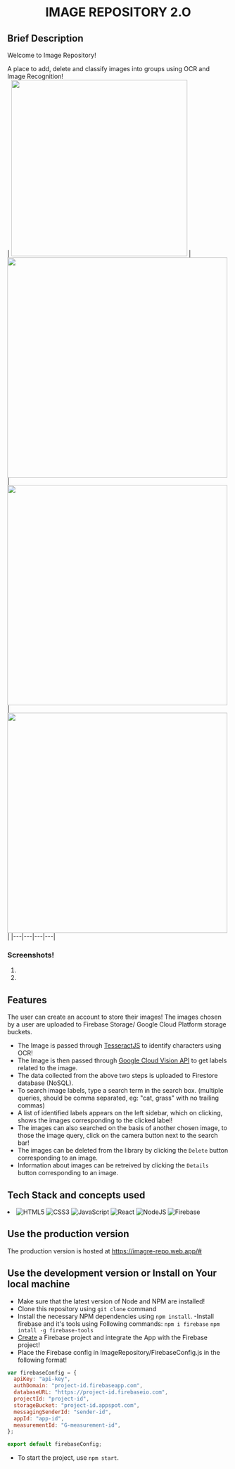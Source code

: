 <h1 align="center">IMAGE REPOSITORY 2.O</h1>

## Brief Description

Welcome to Image Repository!

A place to add, delete and classify images into groups using OCR and Image Recognition!  
| <img src="https://lh3.googleusercontent.com/VEnnK2SyklusfxZ3dIYjlQH3xSwK2BFSJ69TFQ9g8HjM6m3CouRlTia5FW3z3GS0x83WC9TylZCaA9Jf_2kmr7mXxI9_HYLZTFy_bg" width="400" /> | <img src="https://upload.wikimedia.org/wikipedia/commons/thumb/a/a7/React-icon.svg/1200px-React-icon.svg.png" width="500" /> | <img src="https://cdn4.iconfinder.com/data/icons/google-i-o-2016/512/google_firebase-2-512.png" width="500"> | <img src="https://pluralsight2.imgix.net/paths/images/nodejs-45adbe594d.png" width="500"> |
|---|---|---|---|

### Screenshots!

1.
2.

## Features

The user can create an account to store their images!
The images chosen by a user are uploaded to Firebase Storage/ Google Cloud Platform storage buckets.
- The Image is passed through [TesseractJS](https://tesseract.projectnaptha.com/) to identify characters using OCR!
- The Image is then passed through [Google Cloud Vision API](https://cloud.google.com/vision) to get labels related to the image.
- The data collected from the above two steps is uploaded to Firestore database (NoSQL).
- To search image labels, type a search term in the search box. (multiple queries, should be comma separated, eg: "cat, grass" with no trailing commas)
- A list of identified labels appears on the left sidebar, which on clicking, shows the images corresponding to the clicked label!
- The images can also searched on the basis of another chosen image, to those the image query, click on the camera button next to the search bar!
- The images can be deleted from the library by clicking the `Delete` button corresponding to an image.
- Information about images can be retreived by clicking the `Details` button corresponding to an image.

## Tech Stack and concepts used

<li>
<img alt="HTML5" src="https://img.shields.io/badge/html5%20-%23E34F26.svg?&style=for-the-badge&logo=html5&logoColor=white"/> 
<img alt="CSS3" src="https://img.shields.io/badge/css3%20-%231572B6.svg?&style=for-the-badge&logo=css3&logoColor=white"/>
<img alt="JavaScript" src="https://img.shields.io/badge/javascript%20-%23323330.svg?&style=for-the-badge&logo=javascript&logoColor=%23F7DF1E"/>
<img alt="React" src="https://img.shields.io/badge/react%20-%2320232a.svg?&style=for-the-badge&logo=react&logoColor=%2361DAFB"/>
<img alt="NodeJS" src="https://img.shields.io/badge/node.js%20-%2343853D.svg?&style=for-the-badge&logo=node.js&logoColor=white"/>
<img alt="Firebase" src="https://img.shields.io/badge/firebase%20-%23039BE5.svg?&style=for-the-badge&logo=firebase"/>

</li>

## Use the production version

The production version is hosted at https://imagre-repo.web.app/#

## Use the development version or Install on Your local machine

- Make sure that the latest version of Node and NPM are installed!
- Clone this repository using `git clone` command
- Install the necessary NPM dependencies using `npm install`.
-Install firebase and it's tools using Following commands:
`npm i firebase` `npm intall -g firebase-tools`
- [Create](https://firebase.google.com/docs/web/setup) a Firebase project and integrate the App with the Firebase project!
- Place the Firebase config in ImageRepository/FirebaseConfig.js in the following format!

```js
var firebaseConfig = {
  apiKey: "api-key",
  authDomain: "project-id.firebaseapp.com",
  databaseURL: "https://project-id.firebaseio.com",
  projectId: "project-id",
  storageBucket: "project-id.appspot.com",
  messagingSenderId: "sender-id",
  appId: "app-id",
  measurementId: "G-measurement-id",
};

export default firebaseConfig;
```

- To start the project, use `npm start`.
